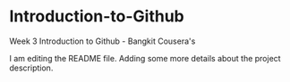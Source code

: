 # Introduction-to-Github
Week 3 Introduction to Github - Bangkit Cousera's

I am editing the README file. Adding some more details about the project description.
